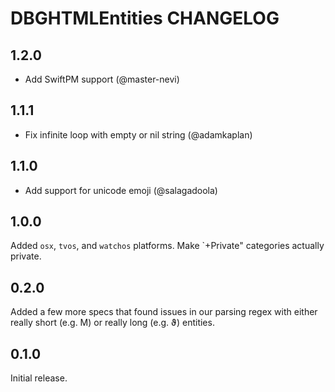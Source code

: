 # DBGHTMLEntities CHANGELOG

## 1.2.0
- Add SwiftPM support (@master-nevi)

## 1.1.1
- Fix infinite loop with empty or nil string (@adamkaplan)

## 1.1.0

- Add support for unicode emoji (@salagadoola)

## 1.0.0

Added `osx`, `tvos`, and `watchos` platforms. 
Make `+Private" categories actually private.

## 0.2.0

Added a few more specs that found issues in our parsing regex with either really short (e.g. &Mu;) or really long (e.g. &thetasym;) entities.

## 0.1.0

Initial release.
